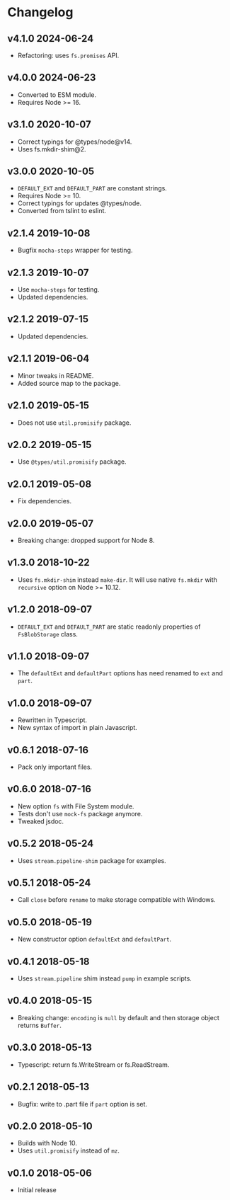 # Changelog

## v4.1.0 2024-06-24

- Refactoring: uses `fs.promises` API.

## v4.0.0 2024-06-23

- Converted to ESM module.
- Requires Node >= 16.

## v3.1.0 2020-10-07

- Correct typings for @types/node@v14.
- Uses fs.mkdir-shim@2.

## v3.0.0 2020-10-05

- `DEFAULT_EXT` and `DEFAULT_PART` are constant strings.
- Requires Node >= 10.
- Correct typings for updates @types/node.
- Converted from tslint to eslint.

## v2.1.4 2019-10-08

- Bugfix `mocha-steps` wrapper for testing.

## v2.1.3 2019-10-07

- Use `mocha-steps` for testing.
- Updated dependencies.

## v2.1.2 2019-07-15

- Updated dependencies.

## v2.1.1 2019-06-04

- Minor tweaks in README.
- Added source map to the package.

## v2.1.0 2019-05-15

- Does not use `util.promisify` package.

## v2.0.2 2019-05-15

- Use `@types/util.promisify` package.

## v2.0.1 2019-05-08

- Fix dependencies.

## v2.0.0 2019-05-07

- Breaking change: dropped support for Node 8.

## v1.3.0 2018-10-22

- Uses `fs.mkdir-shim` instead `make-dir`. It will use native `fs.mkdir` with
  `recursive` option on Node >= 10.12.

## v1.2.0 2018-09-07

- `DEFAULT_EXT` and `DEFAULT_PART` are static readonly properties of
  `FsBlobStorage` class.

## v1.1.0 2018-09-07

- The `defaultExt` and `defaultPart` options has need renamed to `ext` and
  `part`.

## v1.0.0 2018-09-07

- Rewritten in Typescript.
- New syntax of import in plain Javascript.

## v0.6.1 2018-07-16

- Pack only important files.

## v0.6.0 2018-07-16

- New option `fs` with File System module.
- Tests don't use `mock-fs` package anymore.
- Tweaked jsdoc.

## v0.5.2 2018-05-24

- Uses `stream.pipeline-shim` package for examples.

## v0.5.1 2018-05-24

- Call `close` before `rename` to make storage compatible with Windows.

## v0.5.0 2018-05-19

- New constructor option `defaultExt` and `defaultPart`.

## v0.4.1 2018-05-18

- Uses `stream.pipeline` shim instead `pump` in example scripts.

## v0.4.0 2018-05-15

- Breaking change: `encoding` is `null` by default and then storage object
  returns `Buffer`.

## v0.3.0 2018-05-13

- Typescript: return fs.WriteStream or fs.ReadStream.

## v0.2.1 2018-05-13

- Bugfix: write to .part file if `part` option is set.

## v0.2.0 2018-05-10

- Builds with Node 10.
- Uses `util.promisify` instead of `mz`.

## v0.1.0 2018-05-06

- Initial release

